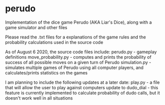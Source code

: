 # perudo

Implementation of the dice game Perudo (AKA Liar's Dice), along with a game simulator and other files

Please read the .txt files for a explanations of the game rules and the probability calculations used in the source code

As of August 6 2020, the source code files include:
perudo.py - gameplay definitions
move_probability.py - computes and prints the probability of success of all possible moves on a given turn of Perudo
simulation.py - simulates multiple games of Perudo using all computer players, and calculates/prints statistics on the games

I am planning to include the following updates at a later date:
play.py - a file that will allow the user to play against computers
update to dudo_dial - this feature is currently implemented to calculate probability of dudo calls, but it doesn't work well in all situations
